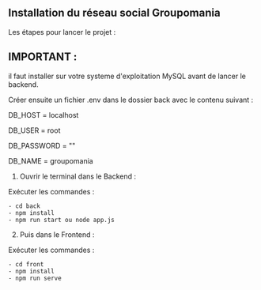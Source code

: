 ## Installation du réseau social Groupomania

Les étapes pour lancer le projet :


## IMPORTANT :

il faut installer sur votre systeme d'exploitation MySQL avant de lancer le backend.

Créer ensuite un fichier .env dans le dossier back avec le contenu suivant :

DB_HOST = localhost

DB_USER = root

DB_PASSWORD = ""

DB_NAME = groupomania



1. Ouvrir le terminal dans le Backend :

Exécuter les commandes :

```
- cd back
- npm install
- npm run start ou node app.js
```

2. Puis dans le Frontend :

Exécuter les commandes :

```
- cd front
- npm install
- npm run serve
```
